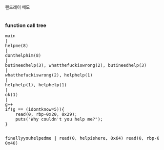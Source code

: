 핸드레이 메모<br>
<br>
<h3>function call tree</h3>
<pre>
main
|
helpme(8)
|
donthelphim(8)
|
butineedhelp(3), whatthefuckiswrong(2), butineedhelp(3)
|
whatthefuckiswrong(2), helphelp(1)
|
helphelp(1), helphelp(1)
|
ok(1)
|
g++
if(g == (idontknow=5)){
	read(0, rbp-0x20, 0x29);
	puts("Why couldn't you help me?");
}

finallyyouhelpedme
|
read(0, helpishere, 0x64)
read(0, rbp-0x20, 0x40)
</pre>

